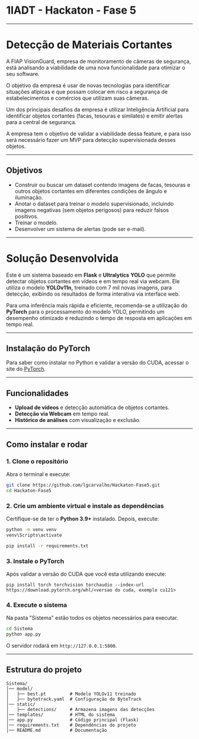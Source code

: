 # 1IADT - Hackaton - Fase 5

---

# Detecção de Materiais Cortantes

A FIAP VisionGuard, empresa de monitoramento de câmeras de segurança, está analisando a viabilidade de uma nova funcionalidade para otimizar o seu software.

O objetivo da empresa é usar de novas tecnologias para identificar situações atípicas e que possam colocar em risco a segurança de estabelecimentos e comércios que utilizam suas câmeras.

Um dos principais desafios da empresa é utilizar Inteligência Artificial para identificar objetos cortantes (facas, tesouras e similates) e emitir alertas para a central de segurança.

A empresa tem o objetivo de validar a viabilidade dessa feature, e para isso será necessário fazer um MVP para detecção supervisionada desses objetos.

---

## Objetivos

* Construir ou buscar um dataset contendo imagens de facas, tesouras e outros objetos cortantes em diferentes condições de ângulo e iluminação.
* Anotar o dataset para treinar o modelo supervisionado, incluindo imagens negativas (sem objetos perigosos) para reduzir falsos positivos.
* Treinar o modelo.
* Desenvolver um sistema de alertas (pode ser e-mail).

---

# Solução Desenvolvida

Este é um sistema baseado em **Flask** e **Ultralytics** **YOLO** que permite detectar objetos cortantes em vídeos e em tempo real via webcam. Ele utiliza o modelo **YOLOv11n,** treinado com 7 mil novas imagens, para detecção, exibindo os resultados de forma interativa via interface web.

Para uma inferência mais rápida e eficiente, recomenda-se a utilização do **PyTorch** para o processamento do modelo YOLO, permitindo um desempenho otimizado e reduzindo o tempo de resposta em aplicações em tempo real.

---

## Instalação do PyTorch

Para saber como instalar no Python e validar a versão do CUDA, acessar o site do [PyTorch](https://pytorch.org/get-started/locally/).

---

## Funcionalidades

* **Upload de vídeos** e detecção automática de objetos cortantes.
* **Detecção via Webcam** em tempo real.
* **Histórico de análises** com visualização e exclusão.

---

## Como instalar e rodar

### 1. Clone o repositório

Abra o terminal e execute:

```bash
git clone https://github.com/lgcarvalho/Hackaton-Fase5.git
cd Hackaton-Fase5
```

### 2. Crie um ambiente virtual e instale as dependências

Certifique-se de ter o **Python 3.9+** instalado. Depois, execute:

```bash
python -m venv venv
venv\Scripts\activate

pip install -r requirements.txt
```

### 3. Instale o PyTorch

Após validar a versão do CUDA que você esta utilizando execute:

```
pip install torch torchvision torchaudio --index-url https://download.pytorch.org/whl/<versao do cuda, exemplo cu121>
```

### 4.  Execute o sistema

Na pasta "Sistema" estão todos os objetos necessários para executar.

```bash
cd Sistema
python app.py
```

O servidor rodará em `http://127.0.0.1:5000`.

---

## Estrutura do projeto

```
Sistema/
│── model/
│   ├── best.pt         # Modelo YOLOv11 treinado
│   ├── bytetrack.yaml  # Configuração do ByteTrack
│── static/
│   ├── detections/     # Armazena imagens das detecções
│── templates/          # HTML do sistema
│── app.py              # Código principal (Flask)
│── requirements.txt    # Dependências do projeto
│── README.md           # Documentação
```
